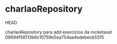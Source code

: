 # charlaoRepository
HEAD

charlaoRepository para add exercícios da rocketseat
09694f56113b6c10759e5ea754aa4edebecb5315
